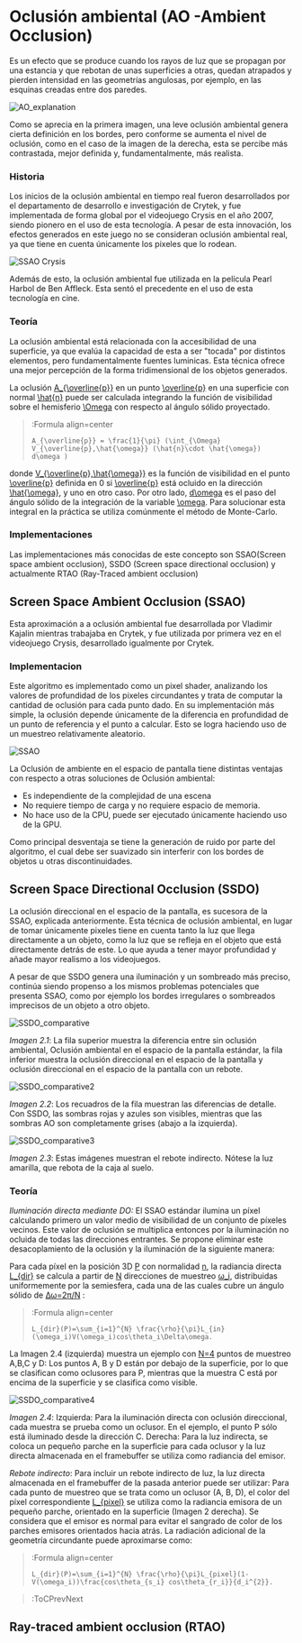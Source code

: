 # Oclusión ambiental (AO -Ambient Occlusion)

Es un efecto que se produce cuando los rayos de luz que se propagan por una estancia y que rebotan de unas superficies a otras, quedan atrapados y pierden intensidad en las geometrías angulosas, por ejemplo, en las esquinas creadas entre dos paredes.

![AO_explanation](/docs/sketches/workshops/rendering/global_illumination/ao.png "AO_explanation")

Como se aprecia en la primera imagen, una leve oclusión ambiental genera cierta definición en los bordes, pero conforme se aumenta el nivel de oclusión, como en el caso de la imagen de la derecha, esta se percibe más contrastada, mejor definida y, fundamentalmente, más realista.


### Historia 

Los inicios de la oclusión ambiental en tiempo real fueron desarrollados por el departamento de desarrollo e investigación de Crytek, y fue implementada de forma global por el videojuego Crysis en el año 2007, siendo pionero en el uso de esta tecnología. A pesar de esta innovación, los efectos generados en este juego no se consideran oclusión ambiental real, ya que tiene en cuenta únicamente los pixeles que lo rodean. 

![SSAO Crysis](/docs/sketches/workshops/rendering/global_illumination/ssao_example.png "SSAO Crysis")

Además de esto, la oclusión ambiental fue utilizada en la película Pearl Harbol de Ben Affleck. Esta sentó el precedente en el uso de esta tecnología en cine.

### Teoría

La oclusión ambiental está relacionada con la accesibilidad de una superficie, ya que evalúa la capacidad de esta a ser "tocada" por distintos elementos, pero fundamentalmente fuentes luminicas. Esta técnica ofrece una mejor percepción de la forma tridimensional de los objetos generados.

La oclusión [A_{\overline{p}}](:Formula) en un punto [\overline{p}](:Formula) en una superficie con normal [\hat{n}](:Formula) puede ser calculada integrando la función de visibilidad sobre el hemisferio [\Omega](:Formula) con respecto al ángulo sólido proyectado.

> :Formula align=center
> ```
> A_{\overline{p}} = \frac{1}{\pi} (\int_{\Omega} V_{\overline{p},\hat{\omega}} (\hat{n}\cdot \hat{\omega}) d\omega )
> 

donde [V_{\overline{p},\hat{\omega}}](:Formula) es la función de visibilidad en el punto [\overline{p}](:Formula) definida en 0 si [\overline{p}](:Formula) está ocluido en la dirección [\hat{\omega}](:Formula), y uno en otro caso. Por otro lado, [d\omega](:Formula) es el paso del ángulo sólido de la integración de la variable [\omega](:Formula). Para solucionar esta integral en la práctica se utiliza comúnmente el método de Monte-Carlo.

### Implementaciones

Las implementaciones más conocidas de este concepto son SSAO(Screen space ambient occlusion), SSDO (Screen space directional occlusion) y actualmente RTAO (Ray-Traced ambient occlusion)

## Screen Space Ambient Occlusion (SSAO)

Esta aproximación a a oclusión ambiental fue desarrollada por Vladimir Kajalin mientras trabajaba en Crytek, y fue utilizada por primera vez en el videojuego Crysis, desarrollado igualmente por Crytek.

### Implementacion 

Este algoritmo es implementado como un pixel shader, analizando los valores de profundidad de los pixeles circundantes y trata de computar la cantidad de oclusión para cada punto dado. En su implementación más simple, la oclusión depende únicamente de la diferencia en profundidad de un punto de referencia y el punto a calcular. Esto se logra haciendo uso de un muestreo relativamente aleatorio.

![SSAO](/docs/sketches/workshops/rendering/global_illumination/ssao.jpg "SSAO")

La Oclusión de ambiente en el espacio de pantalla tiene distintas ventajas con respecto a otras soluciones de Oclusión ambiental:

- Es independiente de la complejidad de una escena
- No requiere tiempo de carga y no requiere espacio de memoria.
- No hace uso de la CPU, puede ser ejecutado únicamente haciendo uso de la GPU.

Como principal desventaja se tiene la generación de ruido por parte del algoritmo, el cual debe ser suavizado sin interferir con los bordes de objetos u otras discontinuidades.  

## Screen Space Directional Occlusion (SSDO)

La oclusión direccional en el espacio de la pantalla, es sucesora de la SSAO, explicada anteriormente. Esta técnica de oclusión ambiental, en lugar de tomar únicamente pixeles tiene en cuenta tanto la luz que llega directamente a un objeto, como la luz que se refleja en el objeto que está directamente detrás de este. Lo que ayuda a tener mayor profundidad y añade mayor realismo a los videojuegos.

A pesar de que SSDO genera una iluminación y un sombreado más preciso, continúa siendo propenso a los mismos problemas potenciales que presenta SSAO, como por ejemplo los bordes irregulares o sombreados imprecisos de un objeto a otro objeto.

![SSDO_comparative](/docs/sketches/workshops/rendering/global_illumination/SSDO_1.png "SSDO_comparative1")

*Imagen 2.1*: La fila superior muestra la diferencia entre sin oclusión ambiental, Oclusión ambiental en el espacio de la pantalla estándar, la fila inferior muestra la oclusión direccional en el espacio de la pantalla y oclusión direccional en el espacio de la pantalla con un rebote.

![SSDO_comparative2](/docs/sketches/workshops/rendering/global_illumination/SSDO_2.PNG "SSDO_comparative2")

*Imagen 2.2*: Los recuadros de la fila muestran las diferencias de detalle. Con SSDO, las sombras rojas y azules son visibles, mientras que las sombras AO son completamente grises (abajo a la izquierda).

![SSDO_comparative3](/docs/sketches/workshops/rendering/global_illumination/SSDO_3.PNG "SSDO_comparative3")

*Imagen 2.3*: Estas imágenes muestran el rebote indirecto. Nótese la luz amarilla, que rebota de la caja al suelo.

### Teoría

*Iluminación directa mediante DO:* El SSAO estándar ilumina un píxel calculando primero un valor medio de visibilidad de un conjunto de píxeles vecinos. Este valor de oclusión se multiplica entonces por la iluminación no ocluida de todas las direcciones entrantes. Se propone eliminar este desacoplamiento de la oclusión y la iluminación de la siguiente manera:

Para cada píxel en la posición 3D [P](:Formula) con normalidad [n](:Formula), la radiancia directa [L_{dir}](:Formula) se calcula a partir de [N](:Formula) direcciones de muestreo [ω_i](:Formula), distribuidas uniformemente por la semiesfera, cada una de las cuales cubre un ángulo sólido de [Δω=2π/N](:Formula) :

> :Formula align=center
> ```
> L_{dir}(P)=\sum_{i=1}^{N} \frac{\rho}{\pi}L_{in}(\omega_i)V(\omega_i)cos\theta_i\Delta\omega.
> ```

La Imagen 2.4 (izquierda) muestra un ejemplo con [N=4](:Formula) puntos de muestreo A,B,C y D: Los puntos A, B y D están por debajo de la superficie, por lo que se clasifican como oclusores para P, mientras que la muestra C está por encima de la superficie y se clasifica como visible.

![SSDO_comparative4](/docs/sketches/workshops/rendering/global_illumination/SSDO_4.PNG "SSDO_comparative4")

*Imagen 2.4*: Izquierda: Para la iluminación directa con oclusión direccional, cada muestra se prueba como un oclusor. En el ejemplo, el punto P sólo está iluminado desde la dirección C. Derecha: Para la luz indirecta, se coloca un pequeño parche en la superficie para cada oclusor y la luz directa almacenada en el framebuffer se utiliza como radiancia del emisor.

*Rebote indirecto*: Para incluir un rebote indirecto de luz, la luz directa almacenada en el framebuffer de la pasada anterior puede ser utilizar: Para cada punto de muestreo que se trata como un oclusor (A, B, D), el color del píxel correspondiente [L_{pixel}](:Formula) se utiliza como la radiancia emisora de un pequeño parche, orientado en la superficie (Imagen 2 derecha). Se considera que el emisor es normal para evitar el sangrado de color de los parches emisores orientados hacia atrás. La radiación adicional de la geometría circundante puede aproximarse como:

> :Formula align=center
> ```
> L_{dir}(P)=\sum_{i=1}^{N} \frac{\rho}{\pi}L_{pixel}(1-V(\omega_i))\frac{cos\theta_{s_i} cos\theta_{r_i}}{d_i^{2}}.
> ```

> :ToCPrevNext

## Ray-traced ambient occlusion (RTAO)